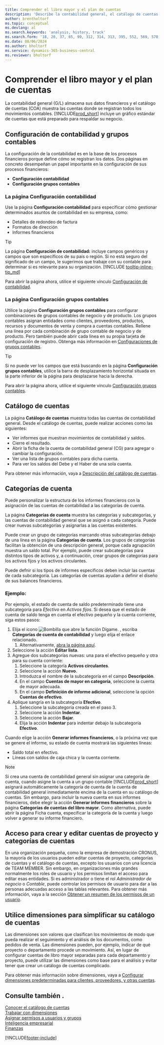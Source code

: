 ```yaml
---
title: Comprender el libro mayor y el plan de cuentas
description: 'Describe la contabilidad general, el catálogo de cuentas y las categorías de cuentas. Utilice la página Configuración contabilidad para especificar la gestión de asuntos de contabilidad en su empresa.'
author: brentholtorf
ms.topic: conceptual
ms.devlang: al
ms.search.keywords: 'analysis, history, track'
ms.search.form: '18, 20, 37, 65, 99, 312, 314, 313, 395, 552, 569, 570, 634, 790, 791, 1158'
ms.date: 08/06/2024
ms.author: bholtorf
ms.service: dynamics-365-business-central
ms.reviewer: bholtorf
---
```


# Comprender el libro mayor y el plan de cuentas

La contabilidad general (G/L) almacena sus datos financieros y el catálogo de cuentas (COA) muestra las cuentas donde se registran todos los movimientos contables. [!INCLUDE[prod_short](includes/prod_short.md)] incluye un gráfico estándar de cuentas que está preparado para respaldar su negocio.

## Configuración de contabilidad y grupos contables

La configuración de la contabilidad es en la base de los procesos financieros porque define cómo se registran los datos. Dos páginas en concreto desempeñan un papel importante en la configuración de sus procesos financieros:  

* **Configuración contabilidad**
* **Configuración grupos contables**

### La página **Configuración contabilidad**

Use la página **Configuración contabilidad** para especificar cómo gestionar determinados asuntos de contabilidad en su empresa, como:  

* Detalles de redondeo de factura  
* Formatos de dirección  
* Informes financieros

> [!TIP]
> La página **Configuración de contabilidad:** incluye campos genéricos y campos que son específicos de su país o región. Si no está seguro del significado de un campo, le sugerimos que trabaje con su contable para determinar si es relevante para su organización. [!INCLUDE [tooltip-inline-tip_md](includes/tooltip-inline-tip_md.md)]  

Para abrir la página ahora, utilice el siguiente vínculo [Configuración de contabilidad](https://businesscentral.dynamics.com/?page=118).

### La página **Configuración grupos contables**

Utilice la página **Configuración grupos contables** para configurar combinaciones de grupos contables de negocio y de producto. Los grupos contables asignan entidades como clientes, proveedores, productos, recursos y documentos de venta y compra a cuentas contables. Rellene una línea por cada combinación de grupo contable de negocio y de producto. Pero también puede abrir cada línea en su propia tarjeta de configuración de registro. Obtenga más información en [Configuraciones de grupos contables](finance-posting-groups.md).  

> [!TIP]
> Si no puede ver los campos que está buscando en la página **Configuración grupos contables**, utilice la barra de desplazamiento horizontal situada en la parte inferior de la página para desplazarse hacia la derecha.  

Para abrir la página ahora, utilice el siguiente vínculo [Configuración grupos contables](https://businesscentral.dynamics.com/?page=314).

## Catálogo de cuentas

La página **Catálogo de cuentas** muestra todas las cuentas de contabilidad general. Desde el catálogo de cuentas, puede realizar acciones como las siguientes:  

* Ver informes que muestran movimientos de contabilidad y saldos.  
* Cierre el resultado.  
* Abrir la ficha de la cuenta de contabilidad general (CG) para agregar o cambiar la configuración.  
* Ver una lista de grupos contables para dicha cuenta.
* Para ver los saldos del Debe y el Haber de una sola cuenta.

Para obtener más información, vaya a [Descripción del catálogo de cuentas](finance-chart-of-accounts.md).

## Categorías de cuenta

Puede personalizar la estructura de los informes financieros con la asignación de las cuentas de contabilidad a las categorías de cuenta.  

La página **Categorías de cuenta** muestra las categorías y subcategorías, y las cuentas de contabilidad general que se asignó a cada categoría. Puede crear nuevas subcategorías y asignarlas a las cuentas existentes.  

Puede crear un grupo de categorías marcando otras subcategorías debajo de una línea en la página **Categorías de cuenta**. Los grupos de categorías facilitan la obtención de una descripción general, porque cada agrupación muestra un saldo total. Por ejemplo, puede crear subcategorías para distintos tipos de activos y, a continuación, crear grupos de categorías para los activos fijos y los activos circulantes.  

Puede defnir si los tipos de informes específicos deben incluir las cuentas de cada subcategoría. Las categorías de cuentas ayudan a definir el diseño de sus balances financieros.  

### Ejemplo:

Por ejemplo, el estado de cuenta de saldo predeterminado tiene una subcategoría para *Efectivo* en *Activos fijos*. Si desea que el estado de cuenta de saldo tenga en cuenta el efectivo pequeño y la cuenta corriente, siga estos pasos:

1. Elija el icono ![Bombilla que abre la función Dígame.](media/ui-search/search_small.png "Dígame qué desea hacer") , escriba **Categorías de cuenta de contabilidad** y luego elija el enlace relacionado.
   1. Alternativamente, [abra la página aquí](https://businesscentral.dynamics.com/?page=790).
2. Seleccione la acción **Editar lista**.
3. Agregue dos subcategorías nuevas: una para el efectivo pequeño y otra para su cuenta corriente:
   1. Seleccione la categoría **Activos circulantes**.
   2. Seleccione la acción **Nuevo**.
   3. Introduzca el nombre de la subcategoría en el campo **Descripción**.
   4. En el campo **Cuentas de mayor en categoría**, seleccione la cuenta de mayor adecuada.
   5. En el campo **Definición de informe adicional**, seleccione la opción **Cuentas de efectivo**.
4. Aplique sangría en la subcategoría **Efectivo**.
   1. Seleccione la subcategoría creada en el paso 3.
   2. Seleccione la acción **Indentar**.
   3. Seleccione la acción **Bajar**.
   4. Elija la acción **Indentar** para indentar debajo la subcategoría **Efectivo**.

Cuando elige la acción **Generar informes financieros**, o la próxima vez que se genere el informe, su estado de cuenta mostrará las siguientes líneas:

* Saldo total en efectivo.
* Líneas con saldos de caja chica y la cuenta corriente.  

> [!NOTE]
> Si crea una cuenta de contabilidad general sin asignar una categoría de cuenta, cuando asigne la cuenta a un grupo contable [!INCLUDE[prod_short](includes/prod_short.md)] asignará automáticamente la categoría de cuenta de la cuenta de contabilidad general inmediatamente encima de la cuenta en su catálogo de cuentas. Sin embargo, para incluir la nueva cuenta en sus informes financieros, debe elegir la acción **Generar informes financieros** sobre la página **Categorías de cuentas del libro mayor**. Como alternativa, puede abrir la página Ficha cuenta, especificar la categoría de la cuenta y luego volver a generar su informe financiero.

## Acceso para crear y editar cuentas de proyecto y categorías de cuentas

En una organización pequeña, como la empresa de demostración CRONUS, la mayoría de los usuarios pueden editar cuentas de proyecto, categorías de cuentas y el catálogo de cuentas, excepto los usuarios con una licencia de TEAM MEMBER. Sin embargo, en organizaciones más grandes normalmente los roles de usuario y los permisos limitan el acceso para editar esas entidades. Si es administrador o tiene el rol *Administrador de negocio* o *Contable*, puede controlar los permisos de usuario para dar a las personas adecuadas acceso a las tablas relevantes. Para obtener más información, vaya a la sección [Obtener un resumen de los permisos de un usuario](ui-define-granular-permissions.md#get-an-overview-of-a-users-permissions).  

## Utilice dimensiones para simplificar su catálogo de cuentas

Las dimensiones son valores que clasifican los movimientos de modo que pueda realizar el seguimiento y el análisis de los documentos, como pedidos de venta. Las dimensiones pueden, por ejemplo, indicar de qué proyecto o departamento procede un movimiento. Así, en lugar de configurar cuentas de libro mayor separadas para cada departamento y proyecto, puede utilizar las dimensiones como base para el análisis y evitar tener que crear un catálogo de cuentas complicado.

Para obtener más información sobre dimensiones, vaya a [Configurar dimensiones predeterminadas para clientes, proveedores, y otras cuentas](finance-dimensions.md#to-set-up-default-dimensions-for-customers-vendors-and-other-accounts).

## Consulte también .

[Conocer el catálogo de cuentas](finance-chart-of-accounts.md)  
[Trabajar con dimensiones](finance-dimensions.md)  
[Asignar permisos a usuarios y grupos](ui-define-granular-permissions.md)  
[Inteligencia empresarial](bi.md)  
[Finanzas](finance.md)  

[!INCLUDE[footer-include](includes/footer-banner.md)]
